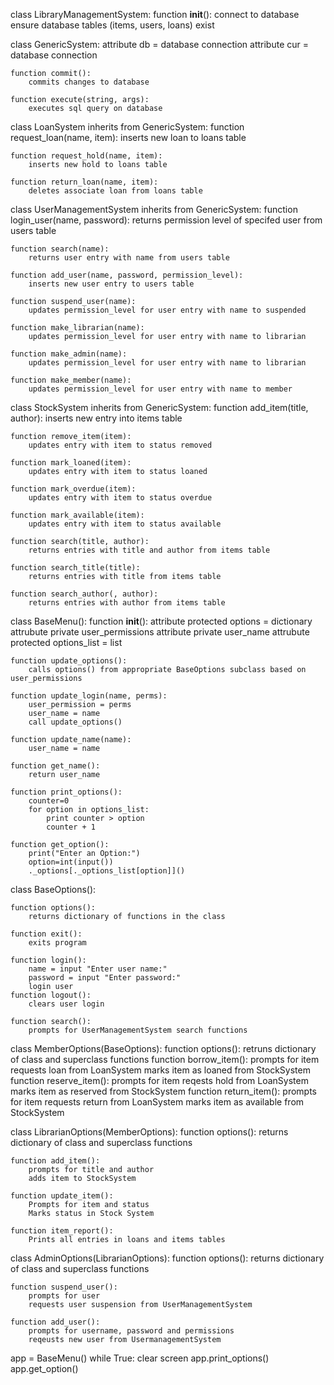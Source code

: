 class LibraryManagementSystem:
    function __init__():
        connect to database
        ensure database tables (items, users, loans) exist

class GenericSystem:
    attribute db = database connection
    attribute cur = database connection

    function commit():
        commits changes to database

    function execute(string, args):
        executes sql query on database


class LoanSystem inherits from GenericSystem:
    function request_loan(name, item):
        inserts new loan to loans table

    function request_hold(name, item):
        inserts new hold to loans table

    function return_loan(name, item):
        deletes associate loan from loans table

class UserManagementSystem inherits from GenericSystem:
    function login_user(name, password):
        returns permission level of specifed user from users table

    function search(name):
        returns user entry with name from users table

    function add_user(name, password, permission_level):
        inserts new user entry to users table

    function suspend_user(name):
        updates permission_level for user entry with name to suspended

    function make_librarian(name):
        updates permission_level for user entry with name to librarian

    function make_admin(name):
        updates permission_level for user entry with name to librarian

    function make_member(name):
        updates permission_level for user entry with name to member

class StockSystem inherits from GenericSystem:
    function add_item(title, author):
        inserts new entry into items table

    function remove_item(item):
        updates entry with item to status removed

    function mark_loaned(item):
        updates entry with item to status loaned

    function mark_overdue(item):
        updates entry with item to status overdue

    function mark_available(item):
        updates entry with item to status available

    function search(title, author):
        returns entries with title and author from items table

    function search_title(title):
        returns entries with title from items table

    function search_author(, author):
        returns entries with author from items table

class BaseMenu():
    function __init__():
        attribute protected options = dictionary
        attrubute private user_permissions
        attribute private user_name
        attrubute protected options_list = list

    function update_options():
        calls options() from appropriate BaseOptions subclass based on user_permissions

    function update_login(name, perms):
        user_permission = perms
        user_name = name
        call update_options()

    function update_name(name):
        user_name = name

    function get_name():
        return user_name

    function print_options():
        counter=0
        for option in options_list:
            print counter > option
            counter + 1

    function get_option():
        print("Enter an Option:")
        option=int(input())
        ._options[._options_list[option]]()


class BaseOptions():

    function options():
        returns dictionary of functions in the class

    function exit():
        exits program

    function login():
        name = input "Enter user name:"
        password = input "Enter password:"
        login user
    function logout():
        clears user login

    function search():
        prompts for UserManagementSystem search functions

class MemberOptions(BaseOptions):
    function options():
        retruns dictionary of class and superclass functions 
    function borrow_item():
        prompts for item
        requests loan from LoanSystem
        marks item as loaned from StockSystem
    function reserve_item():
        prompts for item
        reqests hold from LoanSystem
        marks item as reserved from StockSystem
    function return_item():
        prompts for item
        requests return from LoanSystem
        marks item as available from StockSystem

class LibrarianOptions(MemberOptions):
    function options():
        returns dictionary of class and superclass functions
    
    function add_item():
        prompts for title and author
        adds item to StockSystem

    function update_item():
        Prompts for item and status
        Marks status in Stock System

    function item_report():
        Prints all entries in loans and items tables

class AdminOptions(LibrarianOptions):
    function options():
        returns dictionary of class and superclass functions

    function suspend_user():
        prompts for user
        requests user suspension from UserManagementSystem

    function add_user():
        prompts for username, password and permissions
        reqeusts new user from UsermanagementSystem

app = BaseMenu()
while True:
    clear screen
    app.print_options()
    app.get_option()
